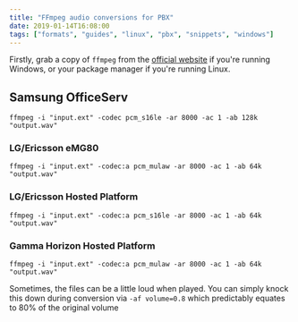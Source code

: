 ```yaml
---
title: "FFmpeg audio conversions for PBX"
date: 2019-01-14T16:08:00
tags: ["formats", "guides", "linux", "pbx", "snippets", "windows"]
---
```


Firstly, grab a copy of `ffmpeg` from the [official website](https://www.ffmpeg.org/download.html#build-windows) if you're running Windows, or your package manager if you're running Linux.

## Samsung OfficeServ
```
ffmpeg -i "input.ext" -codec pcm_s16le -ar 8000 -ac 1 -ab 128k "output.wav"
```

### LG/Ericsson eMG80
```
ffmpeg -i "input.ext" -codec:a pcm_mulaw -ar 8000 -ac 1 -ab 64k "output.wav"
```

### LG/Ericsson Hosted Platform
```
ffmpeg -i "input.ext" -codec:a pcm_s16le -ar 8000 -ac 1 -ab 64k "output.wav"
```

### Gamma Horizon Hosted Platform
```
ffmpeg -i "input.ext" -codec:a pcm_mulaw -ar 8000 -ac 1 -ab 64k "output.wav"
```

Sometimes, the files can be a little loud when played. You can simply knock this down during conversion via `-af volume=0.8` which predictably equates to 80% of the original volume
